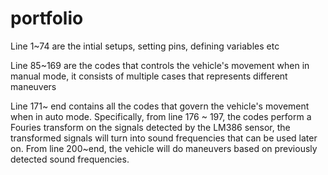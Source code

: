 # portfolio

Line 1~74 are the intial setups, setting pins, defining variables etc

Line 85~169 are the codes that controls the vehicle's movement when in manual mode, it consists of multiple cases that represents different maneuvers 

Line 171~ end contains all the codes that govern the vehicle's movement when in auto mode. 
Specifically, from line 176 ~ 197, the codes perform a Fouries transform on the signals detected by the LM386 sensor, the transformed signals will turn into sound 
frequencies that can be used later on. From line 200~end, the vehicle will do maneuvers based on previously detected sound frequencies.

